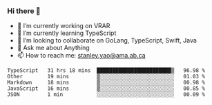 ### Hi there 👋

- 🔭 I’m currently working on VRAR
- 🌱 I’m currently learning TypeScript
- 👯 I’m looking to collaborate on GoLang, TypeScript, Swift, Java
- 💬 Ask me about Anything
- 📫 How to reach me: stanley.yao@ama.ab.ca


<!--START_SECTION:waka-->
```text
TypeScript   31 hrs 18 mins  ████████████████████████▒   96.98 % 
Other        19 mins         ▒░░░░░░░░░░░░░░░░░░░░░░░░   01.03 % 
Markdown     18 mins         ▒░░░░░░░░░░░░░░░░░░░░░░░░   00.98 % 
JavaScript   16 mins         ▒░░░░░░░░░░░░░░░░░░░░░░░░   00.85 % 
JSON         1 min           ░░░░░░░░░░░░░░░░░░░░░░░░░   00.09 % 
```
<!--END_SECTION:waka-->
